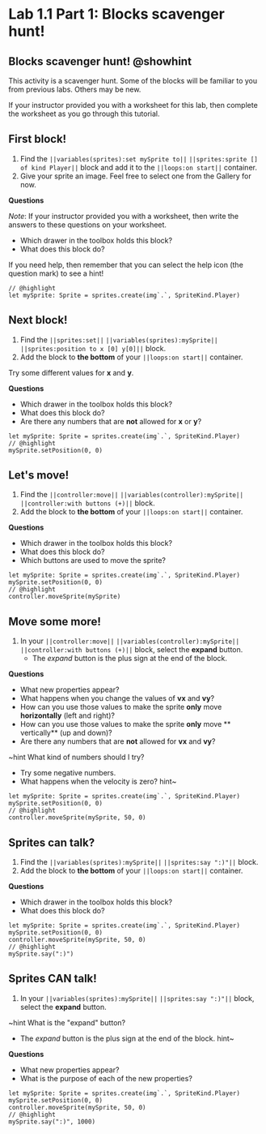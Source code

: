 # Lab 1.1 Part 1: Blocks scavenger hunt!

## Blocks scavenger hunt! @showhint

This activity is a scavenger hunt.
Some of the blocks will be familiar to you from previous labs.
Others may be new.

If your instructor provided you with a worksheet for this lab,
then complete the worksheet as you go through this tutorial.

## First block!

1.   Find the ``||variables(sprites):set mySprite to||`` ``||sprites:sprite [] of kind Player||``
block and add it to the ``||loops:on start||`` container.
1.   Give your sprite an image. Feel free to select one from the Gallery for now.

**Questions**

*Note*: If your instructor provided you with a worksheet,
then write the answers to these questions on your worksheet.

-   Which drawer in the toolbox holds this block?
-   What does this block do?

If you need help, then remember that you can select the help icon
(the question mark) to see a hint!

```blocks
// @highlight
let mySprite: Sprite = sprites.create(img`.`, SpriteKind.Player)
```

## Next block!

1.   Find the ``||sprites:set||`` ``||variables(sprites):mySprite||``
``||sprites:position to x [0] y[0]||`` block.
1.   Add the block to **the bottom** of your ``||loops:on start||`` container.

Try some different values for **x** and **y**.

**Questions**

-   Which drawer in the toolbox holds this block?
-   What does this block do?
-   Are there any numbers that are **not** allowed for **x** or **y**?

```blocks
let mySprite: Sprite = sprites.create(img`.`, SpriteKind.Player)
// @highlight
mySprite.setPosition(0, 0)
```

## Let's move!

1.   Find the ``||controller:move||`` ``||variables(controller):mySprite||``
``||controller:with buttons (+)||`` block.
1.   Add the block to **the bottom** of your ``||loops:on start||`` container.

**Questions**

-   Which drawer in the toolbox holds this block?
-   What does this block do?
-   Which buttons are used to move the sprite?

```blocks
let mySprite: Sprite = sprites.create(img`.`, SpriteKind.Player)
mySprite.setPosition(0, 0)
// @highlight
controller.moveSprite(mySprite)
```

## Move some more!

1.   In your ``||controller:move||`` ``||variables(controller):mySprite||``
``||controller:with buttons (+)||`` block, select the **expand** button.
     -   The *expand* button is the plus sign at the end of the block.

**Questions**

-   What new properties appear?
-   What happens when you change the values of **vx** and **vy**?
-   How can you use those values to make the sprite **only** move
**horizontally** (left and right)?
-   How can you use those values to make the sprite **only** move
** vertically** (up and down)?
-   Are there any numbers that are **not** allowed for **vx** and **vy**?

~hint What kind of numbers should I try?
-   Try some negative numbers.
-   What happens when the velocity is zero?
hint~

```blocks
let mySprite: Sprite = sprites.create(img`.`, SpriteKind.Player)
mySprite.setPosition(0, 0)
// @highlight
controller.moveSprite(mySprite, 50, 0)
```

## Sprites can talk?

1.   Find the ``||variables(sprites):mySprite||`` ``||sprites:say ":)"||`` block.
1.   Add the block to **the bottom** of your ``||loops:on start||`` container.

**Questions**

-   Which drawer in the toolbox holds this block?
-   What does this block do?

```blocks
let mySprite: Sprite = sprites.create(img`.`, SpriteKind.Player)
mySprite.setPosition(0, 0)
controller.moveSprite(mySprite, 50, 0)
// @highlight
mySprite.say(":)")
```

## Sprites CAN talk!

1.   In your ``||variables(sprites):mySprite||`` ``||sprites:say ":)"||`` block,
select the **expand** button.

~hint What is the "expand" button?
-   The *expand* button is the plus sign at the end of the block.
hint~

**Questions**

-   What new properties appear?
-   What is the purpose of each of the new properties?

```blocks
let mySprite: Sprite = sprites.create(img`.`, SpriteKind.Player)
mySprite.setPosition(0, 0)
controller.moveSprite(mySprite, 50, 0)
// @highlight
mySprite.say(":)", 1000)
```
